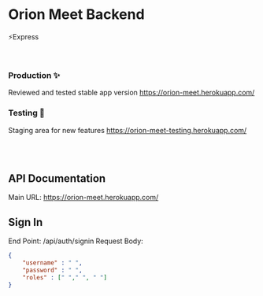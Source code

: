 # Orion Meet Backend
⚡Express

<br>

### Production ✨
Reviewed and tested stable app version
https://orion-meet.herokuapp.com/

### Testing 💫
Staging area for new features
https://orion-meet-testing.herokuapp.com/

<br><br>

## API Documentation
Main URL: https://orion-meet.herokuapp.com/

## Sign In
End Point: /api/auth/signin
Request Body:<br>
```json 
{
    "username" : " ",
    "password" : " ",
    "roles" : [" "," ", " "]
}
```

